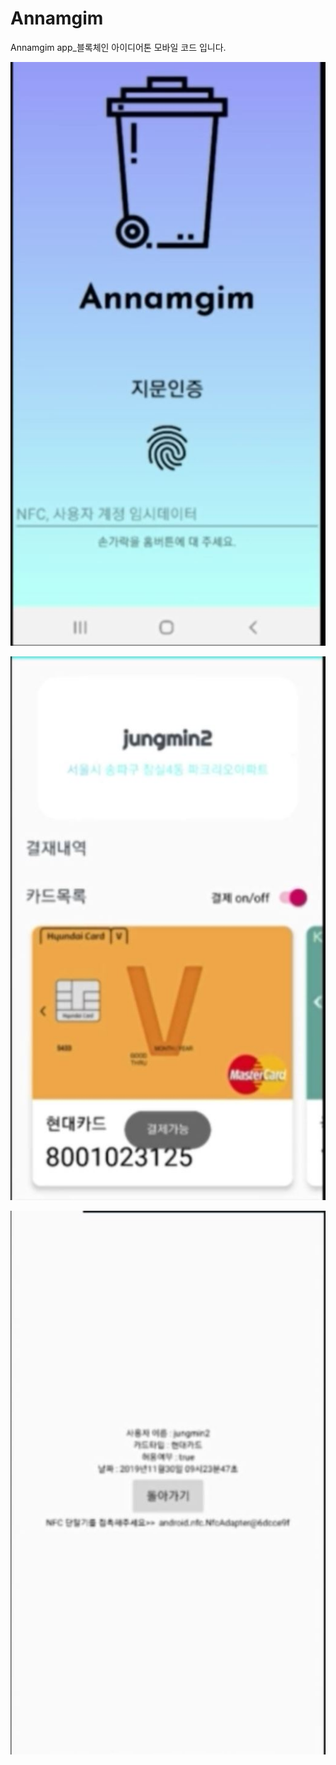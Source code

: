 # Annamgim
Annamgim app_블록체인 아이디어톤
모바일 코드 입니다.

![img](img1.JPG)

![img](img2.JPG)

![img](img3.JPG)
